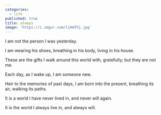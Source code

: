 ```yaml
---
categories:
  - life
published: true
title: always
image: 'https://i.imgur.com/liHmTVj.jpg'
---
```

I am not the person
I was yesterday.

I am wearing his shoes,
breathing in his body,
living in his house.

These are the gifts 
I walk around this world with,
gratefully;
but they are not me.

Each day, 
as I wake up, 
I am someone new.

Heir to the memories
of past days,
I am born into the present,
breathing its air,
walking its paths.

It is a world
I have never lived in,
and never will again.

It is the world
I always live in,
and always will.














